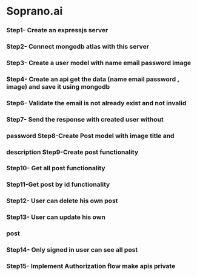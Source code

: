 # Soprano.ai

### Step1- Create an expressjs server
### Step2- Connect mongodb atlas with this server
### Step3- Create a user model with name email password image
### Step4- Create an api get the data (name email password , image) and save it using mongodb
### Step6- Validate the email is not already exist and not invalid
### Step7- Send the response with created user without
### password Step8-Create Post model with image title and
### description Step9-Create post functionality
### Step10- Get all post functionality
### Step11-Get post by id functionality
### Step12- User can delete his own post
### Step13- User can update his own
### post
### Step14- Only signed in user can see all post
### Step15- Implement Authorization flow make apis private